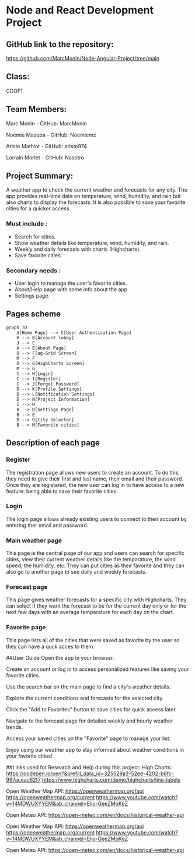 # Node and React Development Project

## GitHub link to the repository: 
https://github.com/MarcMonin/Node-Angular-Project/tree/main 

## Class:
CDOF1

## Team Members: 
Marc Monin - GitHub: MarcMonin

Noémie Mazepa - GitHub: Noemiemz

Ariste Mathiot - GitHub: ariste974

Lorrain Morlet - GitHub: Nasotro


## Project Summary:
A weather app to check the current weather and forecasts for any city.
The app provides real-time data on temperature, wind, humidity, and rain  but also charts to display the forecasts. 
It is also possible to save your favorite cities for a quicker access.

### Must include :
- Search for cities.
- Show weather details like temperature, wind, humidity, and rain.
- Weekly and daily forecasts with charts (Highcharts).
- Save favorite cities.

### Secondary needs : 
- User login to manage the user's favorite cities.
- About/Help page with some info about the app.
- Settings page.


## Pages scheme
```mermaid
graph TD
    A[Home Page] --> C[User Authentication Page]
    H --> B[Account lobby]
    J --> C
    A --> E[About Page]
    O --> F[ag-Grid Screen]
    M --> F
    O --> G[HighCharts Screen]
    M --> G
    C --> H[Login]
    C --> I[Register]
    C --> J[Forgot Password]
    D --> K[Profile Settings]
    D --> L[Notification Settings]
    E --> N[Project Information]
    I --> H
    B --> D[Settings Page]
    B --> E
    B --> O[City Selector]
    B --> M[Favorite cities]
```

## Description of each page

### Register
The registration page allows new users to create an account. To do this, they need to give their first and last name, their email and their password. 
Once they are registered, the new user can log in to have access to a new feature: being able to save their favorite cities.

### Login
The login page allows already existing users to connect to their account by entering ther email and password.

### Main weather page
This page is the central page of our app and users can search for specific cities, view their current weather details like the temparature, the wind speed, the humidity, etc. They can put cities as their favorite and they can also go to another page to see daily and weekly forecasts.

### Forecast page
This page gives weather forecasts for a specific city with Highcharts. They can select if they want the forecast to be for the current day only or for the next few days with an average temperature for each day on the chart.

### Favorite page
This page lists all of the cities that were saved as favorite by the user so they can have a quck acces to them.

##User Guide
Open the app in your browser.

Create an account or log in to access personalized features like saving your favorite cities.

Use the search bar on the main page to find a city's weather details.

Explore the current conditions and forecasts for the selected city.

Click the "Add to Favorites" button to save cities for quick access later.

Navigate to the forecast page for detailed weekly and hourly weather trends.

Access your saved cities on the "Favorite" page to manage your list.

Enjoy using our weather app to stay informed about weather conditions in your favorite cities!

##Links used for Research and Help during this project:
High Charts: https://codepen.io/pen?&prefill_data_id=325529a3-52ee-4202-b6fc-997aceac62f7 https://www.highcharts.com/demo/highcharts/line-labels

Open Weather Map API: https://openweathermap.org/api https://openweathermap.org/current https://www.youtube.com/watch?v=14MDWUXYYEM&ab_channel=Elio-GeeZMoKeZ

Open Meteo API: https://open-meteo.com/en/docs/historical-weather-api

Open Weather Map API: https://openweathermap.org/api 
https://openweathermap.org/current
https://www.youtube.com/watch?v=14MDWUXYYEM&ab_channel=Elio-GeeZMoKeZ 

Open Meteo API: https://open-meteo.com/en/docs/historical-weather-api
